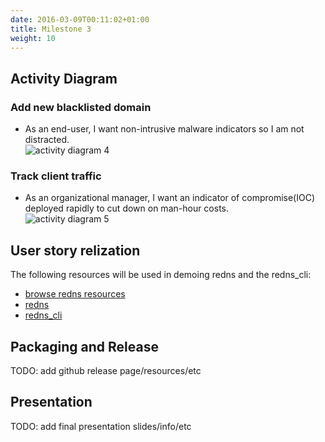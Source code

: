 ```yaml
---
date: 2016-03-09T00:11:02+01:00
title: Milestone 3
weight: 10
---
```


## Activity Diagram

### Add new blacklisted domain
- As an end-user, I want non-intrusive malware indicators so I am not
  distracted.  
![activity diagram 4](https://s3.amazonaws.com/unixvoid-blog/redns_activity_diagram_4_non_intrusive.png)

### Track client traffic
- As an organizational manager, I want an indicator of compromise(IOC)
  deployed rapidly to cut down on man-hour costs.  
![activity diagram
5](https://s3.amazonaws.com/unixvoid-blog/redns_activity_diagram_5_setup.png)


## User story relization
The following resources will be used in demoing redns and the redns_cli:  

- [browse redns resources](https://cryo.unixvoid.com/bin/redns/)  
- [redns](https://cryo.unixvoid.com/bin/redns/redns-latest-linux-amd64)  
- [redns_cli](https://cryo.unixvoid.com/bin/redns/redns_cli-latest-linux-amd64)  

## Packaging and Release
TODO: add github release page/resources/etc

## Presentation
TODO: add final presentation slides/info/etc
